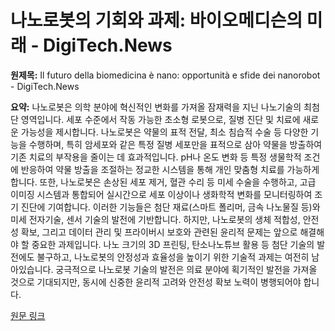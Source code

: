 # 나노로봇의 기회와 과제: 바이오메디슨의 미래 - DigiTech.News

**원제목:** Il futuro della biomedicina è nano: opportunità e sfide dei nanorobot - DigiTech.News

**요약:** 나노로봇은 의학 분야에 혁신적인 변화를 가져올 잠재력을 지닌 나노기술의 최첨단 영역입니다. 세포 수준에서 작동 가능한 초소형 로봇으로, 질병 진단 및 치료에 새로운 가능성을 제시합니다.  나노로봇은 약물의 표적 전달, 최소 침습적 수술 등 다양한 기능을 수행하며, 특히 암세포와 같은 특정 질병 세포만을 표적으로 삼아 약물을 방출하여 기존 치료의 부작용을 줄이는 데 효과적입니다.  pH나 온도 변화 등 특정 생물학적 조건에 반응하여 약물 방출을 조절하는 정교한 시스템을 통해 개인 맞춤형 치료를 가능하게 합니다.  또한, 나노로봇은 손상된 세포 제거, 혈관 수리 등 미세 수술을 수행하고, 고급 이미징 시스템과 통합되어 실시간으로 세포 이상이나 생화학적 변화를 모니터링하여 조기 진단에 기여합니다.  이러한 기능들은 첨단 재료(스마트 폴리머, 금속 나노물질 등)와 미세 전자기술, 센서 기술의 발전에 기반합니다.  하지만, 나노로봇의 생체 적합성, 안전성 확보, 그리고 데이터 관리 및 프라이버시 보호와 관련된 윤리적 문제는 앞으로 해결해야 할 중요한 과제입니다.  나노 크기의 3D 프린팅, 탄소나노튜브 활용 등 첨단 기술의 발전에도 불구하고, 나노로봇의 안정성과 효율성을 높이기 위한 기술적 과제는 여전히 남아있습니다.  궁극적으로 나노로봇 기술의 발전은 의료 분야에 획기적인 발전을 가져올 것으로 기대되지만, 동시에 신중한 윤리적 고려와 안전성 확보 노력이 병행되어야 합니다.

[원문 링크](https://www.digitech.news/learning/23/07/2025/il-futuro-della-biomedicina-e-nano-opportunita-e-sfide-dei-nanorobot/)
